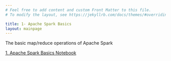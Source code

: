 ```yaml
---
# Feel free to add content and custom Front Matter to this file.
# To modify the layout, see https://jekyllrb.com/docs/themes/#overriding-theme-defaults

title: 1- Apache Spark Basics
layout: mainpage
---
```



The basic map/reduce operations of Apache Spark

[1. Apache Spark Basics Notebook](https://github.com/ramonbejar/bdatamining/blob/main/sessions/ApacheSpark-Basics/1-ApacheSpark-BasicsReminder-py3-sshow.ipynb)

